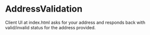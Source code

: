 # AddressValidation

Client UI at index.html asks for your address and responds back with valid/invalid status for the address provided.


